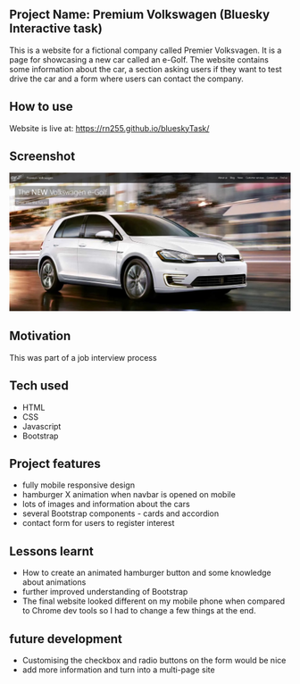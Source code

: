 ## Project Name: Premium Volkswagen (Bluesky Interactive task)  
This is a website for a fictional company called Premier Volksvagen. It is a page for showcasing a new car called an e-Golf. The website contains some information about the car, a section asking users if they want to test drive the car and a form where users can contact the company.

## How to use
Website is live at: https://rn255.github.io/blueskyTask/

## Screenshot
![Premier Volkswagen screenshot](https://github.com/RN255/bluesky-task/blob/master/images/Screenshot%202023-01-19%20144802.jpg)

## Motivation
This was part of a job interview process

## Tech used
- HTML
- CSS
- Javascript
- Bootstrap

## Project features
- fully mobile responsive design
- hamburger X animation when navbar is opened on mobile
- lots of images and information about the cars
- several Bootstrap components - cards and accordion
- contact form for users to register interest

## Lessons learnt
- How to create an animated hamburger button and some knowledge about animations
- further improved understanding of Bootstrap
- The final website looked different on my mobile phone when compared to Chrome dev tools so I had to change a few things at the end.

## future development
- Customising the checkbox and radio buttons on the form would be nice
- add more information and turn into a multi-page site
